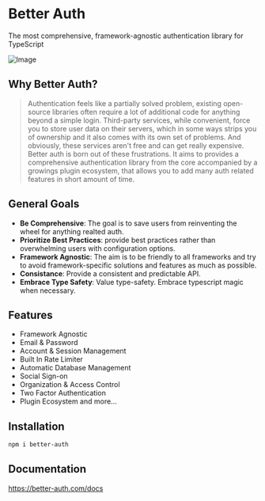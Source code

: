 # Better Auth

The most comprehensive, framework-agnostic authentication library for TypeScript

![Image](https://better-auth.vercel.app/og.png)

## Why Better Auth?

> Authentication feels like a partially solved problem, existing open-source libraries often require a lot of additional code for anything beyond a simple login. Third-party services, while convenient, force you to store user data on their servers, which in some ways strips you of ownership and it also comes with its own set of problems. And obviously, these services aren't free and can get really expensive. 
Better auth is born out of these frustrations. It aims to provides a comprehensive authentication library from the core accompanied by a growings plugin ecosystem, that allows you to add many auth related features in short amount of time.

## General Goals

- **Be Comprehensive**: The goal is to save users from reinventing the wheel for anything realted auth.
- **Prioritize Best Practices**: provide best practices rather than overwhelming users with configuration options.
- **Framework Agnostic**: The aim is to be friendly to all frameworks and try to avoid framework-specific solutions and features as much as possible.
- **Consistance**: Provide a consistent and predictable API.
- **Embrace Type Safety**: Value type-safety. Embrace typescript magic when necessary.

## Features

- Framework Agnostic
- Email & Password
- Account & Session Management
- Built In Rate Limiter
- Automatic Database Management
- Social Sign-on
- Organization & Access Control
- Two Factor Authentication
- Plugin Ecosystem and more...

## Installation

```bash
npm i better-auth
```

## Documentation

https://better-auth.com/docs